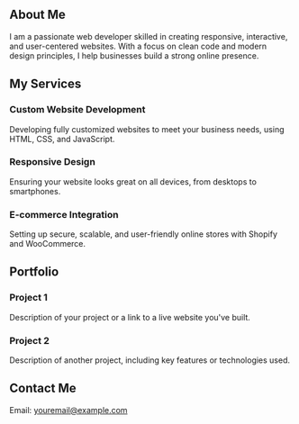  <section class="section about">
    <h2>About Me</h2>
    <p>I am a passionate web developer skilled in creating responsive, interactive, and user-centered websites. With a focus on clean code and modern design principles, I help businesses build a strong online presence.</p>
</section>

<section class="section services">
    <h2>My Services</h2>
    <div class="service">
        <h3>Custom Website Development</h3>
        <p>Developing fully customized websites to meet your business needs, using HTML, CSS, and JavaScript.</p>
    </div>
    <div class="service">
        <h3>Responsive Design</h3>
        <p>Ensuring your website looks great on all devices, from desktops to smartphones.</p>
    </div>
    <div class="service">
        <h3>E-commerce Integration</h3>
        <p>Setting up secure, scalable, and user-friendly online stores with Shopify and WooCommerce.</p>
    </div>
</section>

<section class="section portfolio">
    <h2>Portfolio</h2>
    <div class="project">
        <h3>Project 1</h3>
        <p>Description of your project or a link to a live website you've built.</p>
    </div>
    <div class="project">
        <h3>Project 2</h3>
        <p>Description of another project, including key features or technologies used.</p>
    </div>
</section>

<section class="section contact">
    <h2>Contact Me</h2>
    <p>Email: <a href="mailto:youremail@example.com">youremail@example.com</a></p>
</section>
